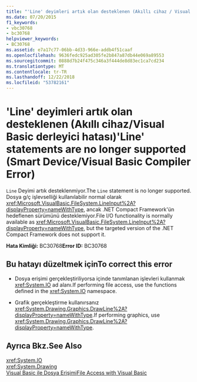 ```yaml
---
title: "'Line' deyimleri artık olan desteklenen (Akıllı cihaz / Visual Basic derleyici hatası)"
ms.date: 07/20/2015
f1_keywords:
- vbc30768
- bc30768
helpviewer_keywords:
- BC30768
ms.assetid: e7a17c77-06bb-4d33-966e-addb4f51caaf
ms.openlocfilehash: 9636fedc925ad305fe2b847a87db44e069a89553
ms.sourcegitcommit: 0888d7b24f475c346a3f444de8d83ec1ca7cd234
ms.translationtype: MT
ms.contentlocale: tr-TR
ms.lasthandoff: 12/22/2018
ms.locfileid: "53782161"
---
```

# <a name="line-statements-are-no-longer-supported-smart-devicevisual-basic-compiler-error"></a><span data-ttu-id="b9d28-102">'Line' deyimleri artık olan desteklenen (Akıllı cihaz/Visual Basic derleyici hatası)</span><span class="sxs-lookup"><span data-stu-id="b9d28-102">'Line' statements are no longer supported (Smart Device/Visual Basic Compiler Error)</span></span>
<span data-ttu-id="b9d28-103">`Line` Deyimi artık desteklenmiyor.</span><span class="sxs-lookup"><span data-stu-id="b9d28-103">The `Line` statement is no longer supported.</span></span> <span data-ttu-id="b9d28-104">Dosya g/ç işlevselliği kullanılabilir normal olarak <xref:Microsoft.VisualBasic.FileSystem.LineInput%2A?displayProperty=nameWithType>, ancak .NET Compact Framework'ün hedeflenen sürümünü desteklemiyor.</span><span class="sxs-lookup"><span data-stu-id="b9d28-104">File I/O functionality is normally available as <xref:Microsoft.VisualBasic.FileSystem.LineInput%2A?displayProperty=nameWithType>, but the targeted version of the .NET Compact Framework does not support it.</span></span>  
  
 <span data-ttu-id="b9d28-105">**Hata Kimliği:** BC30768</span><span class="sxs-lookup"><span data-stu-id="b9d28-105">**Error ID:** BC30768</span></span>  
  
## <a name="to-correct-this-error"></a><span data-ttu-id="b9d28-106">Bu hatayı düzeltmek için</span><span class="sxs-lookup"><span data-stu-id="b9d28-106">To correct this error</span></span>  
  
-   <span data-ttu-id="b9d28-107">Dosya erişimi gerçekleştiriliyorsa içinde tanımlanan işlevleri kullanmak <xref:System.IO> ad alanı.</span><span class="sxs-lookup"><span data-stu-id="b9d28-107">If performing file access, use the functions defined in the <xref:System.IO> namespace.</span></span>  
  
-   <span data-ttu-id="b9d28-108">Grafik gerçekleştirme kullanırsanız <xref:System.Drawing.Graphics.DrawLine%2A?displayProperty=nameWithType>.</span><span class="sxs-lookup"><span data-stu-id="b9d28-108">If performing graphics, use <xref:System.Drawing.Graphics.DrawLine%2A?displayProperty=nameWithType>.</span></span>  
  
## <a name="see-also"></a><span data-ttu-id="b9d28-109">Ayrıca Bkz.</span><span class="sxs-lookup"><span data-stu-id="b9d28-109">See Also</span></span>  
 <xref:System.IO>  
 <xref:System.Drawing>  
 [<span data-ttu-id="b9d28-110">Visual Basic ile Dosya Erişimi</span><span class="sxs-lookup"><span data-stu-id="b9d28-110">File Access with Visual Basic</span></span>](../../visual-basic/developing-apps/programming/drives-directories-files/file-access.md)
